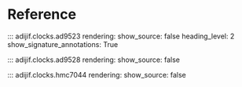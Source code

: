 # Reference

::: adijif.clocks.ad9523
    rendering:
      show_source: false
      heading_level: 2
      show_signature_annotations: True

::: adijif.clocks.ad9528
    rendering:
      show_source: false

::: adijif.clocks.hmc7044
    rendering:
      show_source: false

<!-- heading_level: 4 -->
